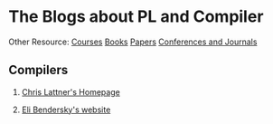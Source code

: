 # The Blogs about PL and Compiler

Other Resource: [Courses](https://github.com/shining1984/PL-Compiler-Course-Collection) [Books](https://github.com/shining1984/PL-Compiler-Course-Collection/blob/master/Books.md) [Papers](https://github.com/shining1984/PL-Compiler-Course-Collection/blob/master/Papers.md) [Conferences and Journals](https://github.com/shining1984/PL-Compiler-Resource/blob/master/Conferences_Journals.md)

## Compilers

1. [Chris Lattner's Homepage](http://nondot.org/sabre/)

2. [Eli Bendersky's website](https://eli.thegreenplace.net/)